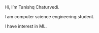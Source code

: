  Hi, I’m Tanishq Chaturvedi.
 
  I am computer science engineering student.
  
  I have interest in ML.
  


